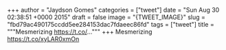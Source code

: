 
+++
author = "Jaydson Gomes"
categories = ["tweet"]
date = "Sun Aug 30 02:38:51 +0000 2015"
draft = false
image = "{TWEET_IMAGE}"
slug = "fbd79ac490175ccdd5ee284153dac7fdaeec86fd"
tags = ["tweet"]
title = """Mesmerizing https://t.co/..."""
+++
Mesmerizing https://t.co/xyLAR0xmOn
